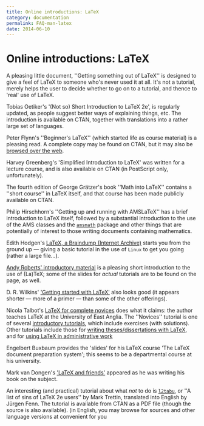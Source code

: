 ```yaml
---
title: Online introductions: LaTeX
category: documentation
permalink: FAQ-man-latex
date: 2014-06-10
---
```


# Online introductions: LaTeX

A pleasing little document, ''Getting something out of LaTeX'' is
designed to give a feel of LaTeX to someone who's never used it at
all.  It's not a tutorial, merely helps the user to decide whether to
go on to a tutorial, and thence to 'real' use of LaTeX.

Tobias Oetiker's '(Not so) Short Introduction to LaTeX 2e', is
regularly updated, as people suggest better ways of explaining things,
etc.  The introduction is available on CTAN, together with
translations into a rather large set of languages.

Peter Flynn's ''Beginner's LaTeX'' (which started life as course
material) is a pleasing read.  A complete copy may be found on
CTAN, but it may also be [browsed over the web](http://mirrors.ctan.org/info/beginlatex/html/).

Harvey Greenberg's 'Simplified Introduction to LaTeX' was written
for a lecture course, and is also available on CTAN (in PostScript
only, unfortunately).

The fourth edition of George Gr&auml;tzer's book ''Math into LaTeX''
contains a ''short course'' in LaTeX itself, and that course has
been made publicly available on CTAN.

Philip Hirschhorn's ''Getting up and running with AMSLaTeX'' has a
brief introduction to LaTeX itself, followed by a substantial
introduction to the use of the AMS classes and the
[`amsmath`](https://ctan.org/pkg/amsmath) package and other things that are potentially of
interest to those writing documents containing mathematics.

Edith Hodgen's 
[LaTeX, a Braindump (Internet Archive)](https://web.archive.org/web/20081014015530/http://homepages.mcs.vuw.ac.nz/~david/latex/notes.pdf)
starts you from the ground up&nbsp;&mdash; giving a basic tutorial in the use
of `Linux` to get you going (rather a large file&hellip;).

[Andy Roberts' introductory material](http://www.andy-roberts.net/misc/latex/)
is a pleasing short introduction to the use of (La)TeX; some of the
slides for _actual_ tutorials are to be found on the page, as
well.

D. R.&nbsp;Wilkins' 
['Getting started with LaTeX'](http://www.maths.tcd.ie/~dwilkins/LaTeXPrimer/)
also looks good (it appears shorter&nbsp;&mdash; more of a primer&nbsp;&mdash; than some
of the other offerings).

Nicola Talbot's 
[LaTeX for complete novices](https://www.dickimaw-books.com/latex/novices/)
does what it claims: the author teaches LaTeX at the University of
East Anglia.  The ''Novices'' tutorial is one of several 
[introductory tutorials](https://www.dickimaw-books.com/latex/),
which include exercises (with solutions).  Other tutorials include
those for 
[writing theses/dissertations with LaTeX](https://www.dickimaw-books.com/latex/thesis/), and for 
[using LaTeX in administrative work](https://www.dickimaw-books.com/latex/admin/)

Engelbert Buxbaum provides the 'slides' for his LaTeX course 'The
LaTeX document preparation system'; this seems to be a departmental
course at his university.

Mark van Dongen's 
['LaTeX and friends'](http://csweb.ucc.ie/~dongen/LAF/LAF.html)
appeared as he was writing his book on the subject.

An interesting (and practical) tutorial about what _not_ to do is
[`l2tabu`](https://ctan.org/pkg/l2tabu), or ''A list of sins of LaTeX 2e users'' by Mark
Trettin, translated into English by J&uuml;rgen Fenn.  The
tutorial is available from CTAN as a PDF file (though
the source is also available).
  (in English, you may browse for sources and other language versions at
  convenient for you

